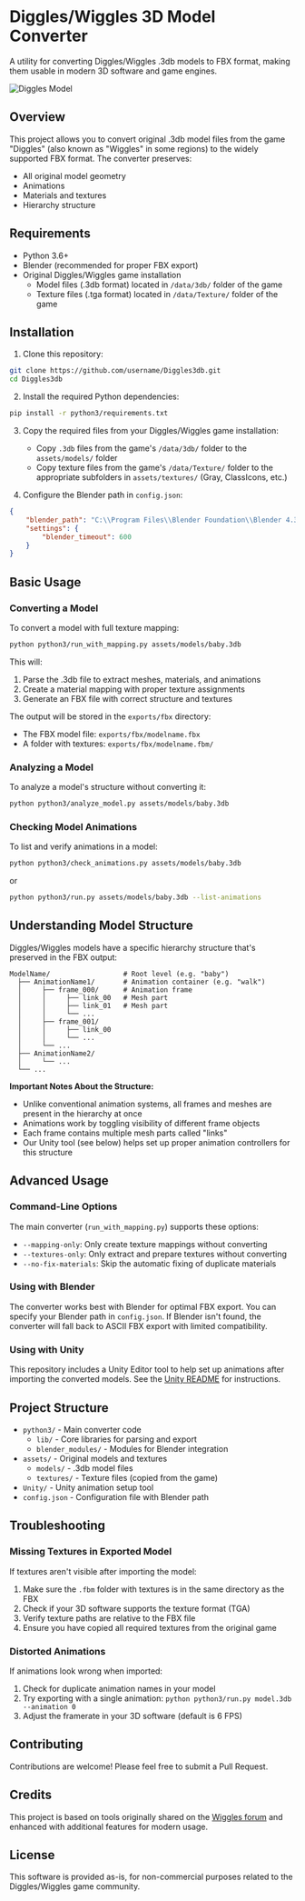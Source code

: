 # Diggles/Wiggles 3D Model Converter

A utility for converting Diggles/Wiggles .3db models to FBX format, making them usable in modern 3D software and game engines.

![Diggles Model](https://i.imgur.com/VlwbK2O.png)

## Overview

This project allows you to convert original .3db model files from the game "Diggles" (also known as "Wiggles" in some regions) to the widely supported FBX format. The converter preserves:

- All original model geometry
- Animations
- Materials and textures
- Hierarchy structure

## Requirements

- Python 3.6+
- Blender (recommended for proper FBX export)
- Original Diggles/Wiggles game installation
  - Model files (.3db format) located in `/data/3db/` folder of the game
  - Texture files (.tga format) located in `/data/Texture/` folder of the game

## Installation

1. Clone this repository:
```bash
git clone https://github.com/username/Diggles3db.git
cd Diggles3db
```

2. Install the required Python dependencies:
```bash
pip install -r python3/requirements.txt
```

3. Copy the required files from your Diggles/Wiggles game installation:
   - Copy `.3db` files from the game's `/data/3db/` folder to the `assets/models/` folder
   - Copy texture files from the game's `/data/Texture/` folder to the appropriate subfolders in `assets/textures/`
     (Gray, ClassIcons, etc.)

4. Configure the Blender path in `config.json`:
```json
{
    "blender_path": "C:\\Program Files\\Blender Foundation\\Blender 4.3\\blender.exe",
    "settings": {
        "blender_timeout": 600
    }
}
```

## Basic Usage

### Converting a Model

To convert a model with full texture mapping:

```bash
python python3/run_with_mapping.py assets/models/baby.3db
```

This will:
1. Parse the .3db file to extract meshes, materials, and animations
2. Create a material mapping with proper texture assignments
3. Generate an FBX file with correct structure and textures

The output will be stored in the `exports/fbx` directory:
- The FBX model file: `exports/fbx/modelname.fbx`
- A folder with textures: `exports/fbx/modelname.fbm/`

### Analyzing a Model

To analyze a model's structure without converting it:

```bash
python python3/analyze_model.py assets/models/baby.3db
```

### Checking Model Animations

To list and verify animations in a model:

```bash
python python3/check_animations.py assets/models/baby.3db
```

or 

```bash
python python3/run.py assets/models/baby.3db --list-animations
```

## Understanding Model Structure

Diggles/Wiggles models have a specific hierarchy structure that's preserved in the FBX output:

```
ModelName/                  # Root level (e.g. "baby")
  ├── AnimationName1/       # Animation container (e.g. "walk")
  │     ├── frame_000/      # Animation frame
  │     │     ├── link_00   # Mesh part
  │     │     ├── link_01   # Mesh part
  │     │     └── ...
  │     ├── frame_001/
  │     │     ├── link_00
  │     │     └── ...
  │     └── ...
  ├── AnimationName2/
  │     └── ...
  └── ...
```

**Important Notes About the Structure:**
- Unlike conventional animation systems, all frames and meshes are present in the hierarchy at once
- Animations work by toggling visibility of different frame objects
- Each frame contains multiple mesh parts called "links"
- Our Unity tool (see below) helps set up proper animation controllers for this structure

## Advanced Usage

### Command-Line Options

The main converter (`run_with_mapping.py`) supports these options:

- `--mapping-only`: Only create texture mappings without converting
- `--textures-only`: Only extract and prepare textures without converting
- `--no-fix-materials`: Skip the automatic fixing of duplicate materials

### Using with Blender

The converter works best with Blender for optimal FBX export. You can specify your Blender path in `config.json`. If Blender isn't found, the converter will fall back to ASCII FBX export with limited compatibility.

### Using with Unity

This repository includes a Unity Editor tool to help set up animations after importing the converted models. See the [Unity README](Unity/README.md) for instructions.

## Project Structure

- `python3/` - Main converter code
  - `lib/` - Core libraries for parsing and export
  - `blender_modules/` - Modules for Blender integration
- `assets/` - Original models and textures
  - `models/` - .3db model files
  - `textures/` - Texture files (copied from the game)
- `Unity/` - Unity animation setup tool
- `config.json` - Configuration file with Blender path

## Troubleshooting

### Missing Textures in Exported Model

If textures aren't visible after importing the model:

1. Make sure the `.fbm` folder with textures is in the same directory as the FBX
2. Check if your 3D software supports the texture format (TGA)
3. Verify texture paths are relative to the FBX file
4. Ensure you have copied all required textures from the original game

### Distorted Animations

If animations look wrong when imported:

1. Check for duplicate animation names in your model
2. Try exporting with a single animation: `python python3/run.py model.3db --animation 0`
3. Adjust the framerate in your 3D software (default is 6 FPS)

## Contributing

Contributions are welcome! Please feel free to submit a Pull Request.

## Credits

This project is based on tools originally shared on the [Wiggles forum](https://wiggles.ruka.at/forum/viewtopic.php?f=10&t=105&start=10#p1389) and enhanced with additional features for modern usage.

## License

This software is provided as-is, for non-commercial purposes related to the Diggles/Wiggles game community.